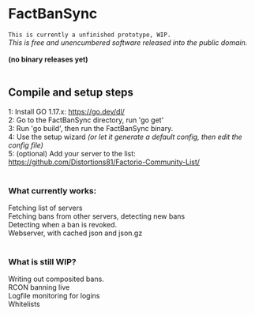 # FactBanSync<br>
`This is currently a unfinished prototype, WIP.`<br>
*This is free and unencumbered software released into the public domain.*<br>
<br>
**(no binary releases yet)**<br>
<br>
## Compile and setup steps<br>
1: Install GO 1.17.x: https://go.dev/dl/<br>
2: Go to the FactBanSync directory, run 'go get'<br>
3: Run 'go build', then run the FactBanSync binary.<br>
4: Use the setup wizard  *(or let it generate a default config, then edit the config file)*<br>
5: (optional) Add your server to the list:<br>
https://github.com/Distortions81/Factorio-Community-List/<br>
<br>
### What currently works:<br>
Fetching list of servers<br>
Fetching bans from other servers, detecting new bans<br>
Detecting when a ban is revoked.<br>
Webserver, with cached json and json.gz<br>
<br>
### What is still WIP?
Writing out composited bans.<br>
RCON banning live<br>
Logfile monitoring for logins<br>
Whitelists<br>
